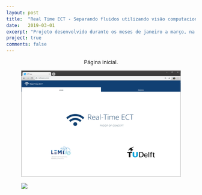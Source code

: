 ```yaml
---
layout: post
title:  "Real Time ECT - Separando fluidos utilizando visão computacional e sensores tomográficos."
date:   2019-03-01
excerpt: "Projeto desenvolvido durante os meses de janeiro a março, na Universidade Tecnológica de Delft, Países Baixos."
project: true
comments: false
---
```


 
    
<center>Página inicial.</center>

<figure>
	<a href="/assets/img/ect_homepage.PNG"><img src="/assets/img/ect_homepage.PNG"></a>
</figure>

<figure>
	<a href="/assets/img/ect_gif.gif"><img src="/assets/img/ect_gif.gif"></a>
</figure>

